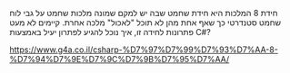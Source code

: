 חידת 8 המלכות היא חידת שחמט שבה יש למקם שמונה מלכות שחמט על גבי לוח שחמט סטנדרטי כך שאף אחת מהן לא תוכל "לאכול" מלכה אחרת. קיימים לא מעט פתרונות לחידה זו, איך נוכל להגיע לפתרון יעיל באמצעות C#?

https://www.g4a.co.il/csharp-%D7%97%D7%99%D7%93%D7%AA-8-%D7%94%D7%9E%D7%9C%D7%9B%D7%95%D7%AA/
